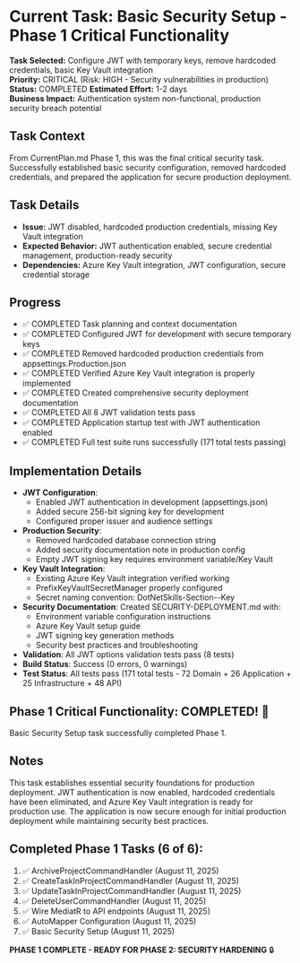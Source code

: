 # Current Task: Basic Security Setup - Phase 1 Critical Functionality

**Task Selected:** Configure JWT with temporary keys, remove hardcoded credentials, basic Key Vault integration  
**Priority:** CRITICAL (Risk: HIGH - Security vulnerabilities in production)
**Status:** COMPLETED
**Estimated Effort:** 1-2 days  
**Business Impact:** Authentication system non-functional, production security breach potential

## Task Context
From CurrentPlan.md Phase 1, this was the final critical security task. Successfully established basic security configuration, removed hardcoded credentials, and prepared the application for secure production deployment.

## Task Details
- **Issue:** JWT disabled, hardcoded production credentials, missing Key Vault integration
- **Expected Behavior:** JWT authentication enabled, secure credential management, production-ready security
- **Dependencies:** Azure Key Vault integration, JWT configuration, secure credential storage

## Progress
- ✅ COMPLETED Task planning and context documentation
- ✅ COMPLETED Configured JWT for development with secure temporary keys
- ✅ COMPLETED Removed hardcoded production credentials from appsettings.Production.json
- ✅ COMPLETED Verified Azure Key Vault integration is properly implemented
- ✅ COMPLETED Created comprehensive security deployment documentation
- ✅ COMPLETED All 8 JWT validation tests pass
- ✅ COMPLETED Application startup test with JWT authentication enabled
- ✅ COMPLETED Full test suite runs successfully (171 total tests passing)

## Implementation Details
- **JWT Configuration**: 
  - Enabled JWT authentication in development (appsettings.json)
  - Added secure 256-bit signing key for development
  - Configured proper issuer and audience settings
- **Production Security**:
  - Removed hardcoded database connection string
  - Added security documentation note in production config
  - Empty JWT signing key requires environment variable/Key Vault
- **Key Vault Integration**: 
  - Existing Azure Key Vault integration verified working
  - PrefixKeyVaultSecretManager properly configured
  - Secret naming convention: DotNetSkills-Section--Key
- **Security Documentation**: Created SECURITY-DEPLOYMENT.md with:
  - Environment variable configuration instructions
  - Azure Key Vault setup guide
  - JWT signing key generation methods
  - Security best practices and troubleshooting
- **Validation**: All JWT options validation tests pass (8 tests)
- **Build Status**: Success (0 errors, 0 warnings)  
- **Test Status**: All tests pass (171 total tests - 72 Domain + 26 Application + 25 Infrastructure + 48 API)

## Phase 1 Critical Functionality: COMPLETED! 🎉
Basic Security Setup task successfully completed Phase 1.

## Notes
This task establishes essential security foundations for production deployment. JWT authentication is now enabled, hardcoded credentials have been eliminated, and Azure Key Vault integration is ready for production use. The application is now secure enough for initial production deployment while maintaining security best practices.

## Completed Phase 1 Tasks (6 of 6):
1. ✅ ArchiveProjectCommandHandler (August 11, 2025)
2. ✅ CreateTaskInProjectCommandHandler (August 11, 2025)
3. ✅ UpdateTaskInProjectCommandHandler (August 11, 2025)
4. ✅ DeleteUserCommandHandler (August 11, 2025)
5. ✅ Wire MediatR to API endpoints (August 11, 2025)
6. ✅ AutoMapper Configuration (August 11, 2025)
7. ✅ Basic Security Setup (August 11, 2025)

**PHASE 1 COMPLETE - READY FOR PHASE 2: SECURITY HARDENING** 🔒